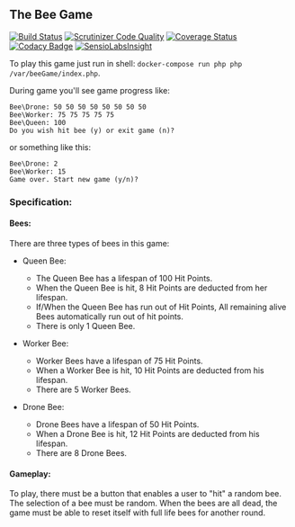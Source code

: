 The Bee Game
-
[![Build Status](https://travis-ci.org/cn007b/beeGame.svg?branch=master)](https://travis-ci.org/cn007b/beeGame)
[![Scrutinizer Code Quality](https://scrutinizer-ci.com/g/cn007b/beeGame/badges/quality-score.png?b=master)](https://scrutinizer-ci.com/g/cn007b/beeGame/?branch=master)
[![Coverage Status](https://coveralls.io/repos/github/cn007b/beeGame/badge.svg?branch=master)](https://coveralls.io/github/cn007b/beeGame?branch=master)
[![Codacy Badge](https://api.codacy.com/project/badge/Grade/42a15ef376274fb98247a7cafb413431)](https://www.codacy.com/app/cn007b/beeGame?utm_source=github.com&amp;utm_medium=referral&amp;utm_content=cn007b/beeGame&amp;utm_campaign=Badge_Grade)
[![SensioLabsInsight](https://insight.sensiolabs.com/projects/a5941291-ed03-4c5c-927c-751e489dfc18/mini.png)](https://insight.sensiolabs.com/projects/a5941291-ed03-4c5c-927c-751e489dfc18)

To play this game just run in shell: `docker-compose run php php /var/beeGame/index.php`.

During game you'll see game progress like:
````
Bee\Drone: 50 50 50 50 50 50 50 50
Bee\Worker: 75 75 75 75 75
Bee\Queen: 100
Do you wish hit bee (y) or exit game (n)?
````
or something like this:
````
Bee\Drone: 2
Bee\Worker: 15
Game over. Start new game (y/n)?
````

### Specification:

#### Bees:

There are three types of bees in this game:

* Queen Bee:

    * The Queen Bee has a lifespan of 100 Hit Points.
    * When the Queen Bee is hit, 8 Hit Points are deducted from her lifespan.
    * If/When the Queen Bee has run out of Hit Points, All remaining alive Bees automatically run out of hit points.
    * There is only 1 Queen Bee.

* Worker Bee:
    * Worker Bees have a lifespan of 75 Hit Points.
    * When a Worker Bee is hit, 10 Hit Points are deducted from his lifespan.
    * There are 5 Worker Bees.

* Drone Bee:
    * Drone Bees have a lifespan of 50 Hit Points.
    * When a Drone Bee is hit, 12 Hit Points are deducted from his lifespan.
    * There are 8 Drone Bees.

#### Gameplay:

To play, there must be a button that enables a user to "hit" a random bee.
The selection of a bee must be random.
When the bees are all dead, the game must be able to reset itself with full life bees for another round.

